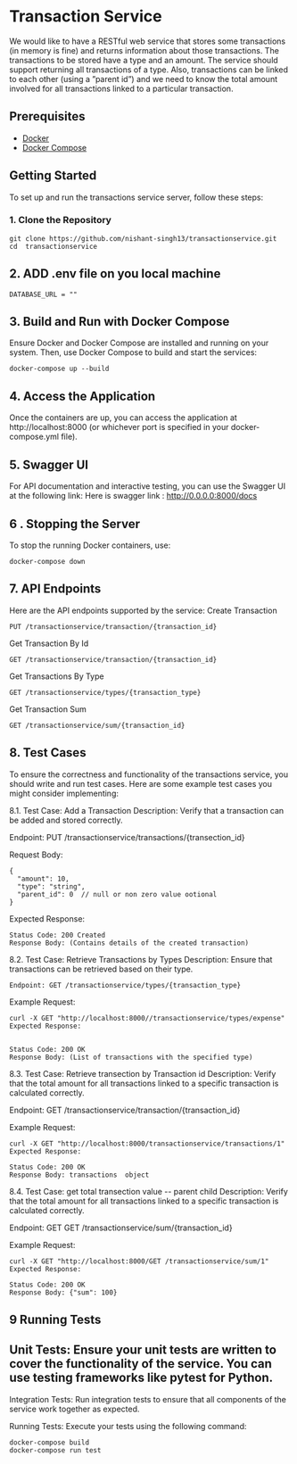 # Transaction Service
We would like to have a RESTful web service that stores some transactions (in memory is fine) and
returns information about those transactions. The transactions to be stored have a type and an
amount. The service should support returning all transactions of a type. Also, transactions can be
linked to each other (using a ”parent id”) and we need to know the total amount involved for all
transactions linked to a particular transaction.

## Prerequisites

- [Docker](https://www.docker.com/products/docker-desktop)
- [Docker Compose](https://docs.docker.com/compose/install/)

## Getting Started

To set up and run the transactions service server, follow these steps:

### 1. Clone the Repository

```console
git clone https://github.com/nishant-singh13/transactionservice.git
cd  transactionservice
```
## 2. ADD .env file on you local machine 
```console
DATABASE_URL = ""
```

## 3. Build and Run with Docker Compose
Ensure Docker and Docker Compose are installed and running on your system. Then, use Docker Compose to build and start the services:


```console
docker-compose up --build
```

## 4. Access the Application
Once the containers are up, you can access the application at http://localhost:8000 (or whichever port is specified in your docker-compose.yml file).

## 5. Swagger UI
For API documentation and interactive testing, you can use the Swagger UI at the following link: 
Here is swagger link : http://0.0.0.0:8000/docs

## 6 . Stopping the Server
To stop the running Docker containers, use:


```console
docker-compose down
```

## 7. API Endpoints
Here are the API endpoints supported by the service:
Create Transaction
```
PUT /transactionservice/transaction/{transaction_id}

```

Get Transaction By Id

```
GET /transactionservice/transaction/{transaction_id}

```

Get Transactions By Type
```
GET /transactionservice/types/{transaction_type}

```
Get Transaction Sum
```
GET /transactionservice/sum/{transaction_id}
```




## 8. Test Cases
To ensure the correctness and functionality of the transactions service, you should write and run test cases. Here are some example test cases you might consider implementing:

8.1. Test Case: Add a Transaction
Description: Verify that a transaction can be added and stored correctly.

Endpoint: PUT /transactionservice/transactions/{transection_id}

Request Body:
```
{
  "amount": 10,
  "type": "string",
  "parent_id": 0  // null or non zero value ootional 
}
```
Expected Response:

```
Status Code: 200 Created
Response Body: (Contains details of the created transaction)
```

8.2. Test Case: Retrieve Transactions by Types
Description: Ensure that transactions can be retrieved based on their type.
```
Endpoint: GET /transactionservice/types/{transaction_type}
```
Example Request:
```
curl -X GET "http://localhost:8000//transactionservice/types/expense"
Expected Response:


Status Code: 200 OK
Response Body: (List of transactions with the specified type)
```


8.3. Test Case: Retrieve transection by  Transaction id 
Description: Verify that the total amount for all transactions linked to a specific transaction is calculated correctly.


Endpoint: GET /transactionservice/transaction/{transaction_id}

Example Request:
```
curl -X GET "http://localhost:8000/transactionservice/transactions/1"
Expected Response:

Status Code: 200 OK
Response Body: transactions  object 
```


8.4. Test Case: get total transection value -- parent child 
Description: Verify that the total amount for all transactions linked to a specific transaction is calculated correctly.


Endpoint: GET GET /transactionservice/sum/{transaction_id}

Example Request:
```
curl -X GET "http://localhost:8000/GET /transactionservice/sum/1"
Expected Response:

Status Code: 200 OK
Response Body: {"sum": 100} 
```


## 9 Running Tests
## Unit Tests: Ensure your unit tests are written to cover the functionality of the service. You can use testing frameworks like pytest for Python.

Integration Tests: Run integration tests to ensure that all components of the service work together as expected.

Running Tests: Execute your tests using the following command:

```
docker-compose build
docker-compose run test
```
